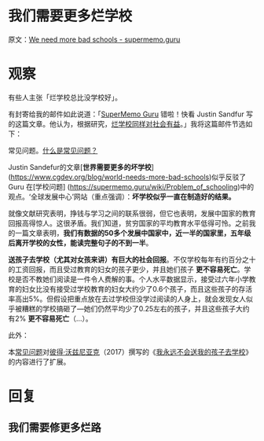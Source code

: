 # 我们需要更多烂学校

原文：[We need more bad schools - supermemo.guru](https://supermemo.guru/wiki/We_need_more_bad_schools)

# 观察

有些人主张「烂学校总比没学校好」。

有封寄给我的邮件如此说道：「[SuperMemo Guru](https://supermemo.guru/wiki/SuperMemo_Guru) 错啦！快看 Justin Sandfur 写的这篇文章。他认为，根据研究，[烂学校同样对社会有益](http://supermemopedia.com/wiki/Science:_Even_bad_schools_are_good_for_society)。」我将这篇邮件节选如下：

常见问题。[什么是常见问题？](https://supermemo.guru/wiki/What_are_FAQs%3F)

Justin Sandefur的文章[**世界需要更多的坏学校**] (https://www.cgdev.org/blog/world-needs-more-bad-schools)似乎反驳了 Guru 在[学校问题] (https://supermemo.guru/wiki/Problem_of_schooling)中的观点。‘全球发展中心’网站（重点强调）：**坏学校似乎一直在制造好的结果。**

就像文献研究表明，挣钱与学习之间的联系很弱，但它也表明，发展中国家的教育回报高得惊人。这很矛盾。我们知道，贫穷国家的平均教育水平低得可怜。之前我的一篇文章表明，**我们有数据的50多个发展中国家中，近一半的国家里，五年级后离开学校的女性，能读完整句子的不到一半**。

**送孩子去学校（尤其对女孩来讲）有巨大的社会回报**。不仅学校每年有约百分之十的工资回报，而且受过教育的妇女的孩子更少，并且她们孩子 **更不容易死亡**。学校是否不教她们阅读是一件令人费解的事。个人水平数据显示，接受过六年小学教育的妇女比没有接受过学校教育的妇女大约少了0.6个孩子，而且这些孩子的存活率高出5%。但假设把重点放在去过学校但没学过阅读的人身上，就会发现女人似乎被糟糕的学校搞砸了—她们仍然平均少了0.25左右的孩子，并且这些孩子大约有2% **更不容易死亡**（…）。

此外：

本[常见问题](https://supermemo.guru/wiki/FAQs)对[彼得·沃兹尼亚克](https://supermemo.guru/wiki/Piotr_Wozniak)（2017）撰写的《[我永远不会送我的孩子去学校](https://supermemo.guru/wiki/Problem_of_Schooling)》的内容进行了扩展。

# 回复

## 我们需要修更多烂路